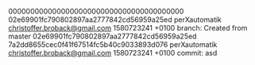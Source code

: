 0000000000000000000000000000000000000000 02e69901fc790802897aa2777842cd56959a25ed perXautomatik <christoffer.broback@gmail.com> 1580723241 +0100	branch: Created from master
02e69901fc790802897aa2777842cd56959a25ed 7a2dd8655cec0f41f67514fc5b40c9033893d076 perXautomatik <christoffer.broback@gmail.com> 1580723241 +0100	commit: asd
